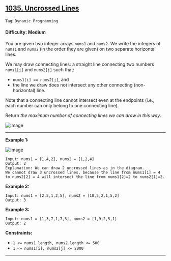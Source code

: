 ## [1035. Uncrossed Lines](https://leetcode.com/problems/uncrossed-lines)

```Tag```: ```Dynamic Programming```

#### Difficulty: Medium

You are given two integer arrays ```nums1``` and ```nums2```. We write the integers of ```nums1``` and ```nums2``` (in the order they are given) on two separate horizontal lines.

We may draw connecting lines: a straight line connecting two numbers ```nums1[i]``` and ```nums2[j]``` such that:

- ```nums1[i] == nums2[j]```, and
- the line we draw does not intersect any other connecting (non-horizontal) line.

Note that a connecting line cannot intersect even at the endpoints (i.e., each number can only belong to one connecting line).

Return _the maximum number of connecting lines we can draw in this way_.

![image](https://github.com/quananhle/Python/assets/35042430/0c9f9c42-a11d-4b8e-a611-7a0aaea07999)

---

__Example 1:__

![image](https://assets.leetcode.com/uploads/2019/04/26/142.png)
```
Input: nums1 = [1,4,2], nums2 = [1,2,4]
Output: 2
Explanation: We can draw 2 uncrossed lines as in the diagram.
We cannot draw 3 uncrossed lines, because the line from nums1[1] = 4 to nums2[2] = 4 will intersect the line from nums1[2]=2 to nums2[1]=2.
```

__Example 2:__
```
Input: nums1 = [2,5,1,2,5], nums2 = [10,5,2,1,5,2]
Output: 3
```

__Example 3:__
```
Input: nums1 = [1,3,7,1,7,5], nums2 = [1,9,2,5,1]
Output: 2
```

__Constraints:__

- ```1 <= nums1.length, nums2.length <= 500```
- ```1 <= nums1[i], nums2[j] <= 2000```

---

